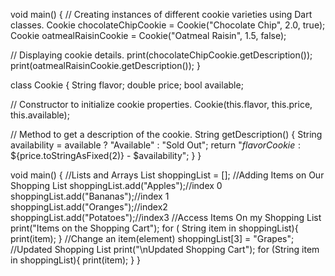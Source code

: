 void main() {
  // Creating instances of different cookie varieties using Dart classes.
  Cookie chocolateChipCookie = Cookie("Chocolate Chip", 2.0, true);
  Cookie oatmealRaisinCookie = Cookie("Oatmeal Raisin", 1.5, false);

  // Displaying cookie details.
  print(chocolateChipCookie.getDescription());
  print(oatmealRaisinCookie.getDescription());
}

class Cookie {
  String flavor;
  double price;
  bool available;

  // Constructor to initialize cookie properties.
  Cookie(this.flavor, this.price, this.available);

  // Method to get a description of the cookie.
  String getDescription() {
    String availability = available ? "Available" : "Sold Out";
    return "$flavor Cookie: \$${price.toStringAsFixed(2)} - $availability";
  }
}

void main() {
  //Lists and Arrays
  List <String> shoppingList = [];
  //Adding Items on Our Shopping List
  shoppingList.add("Apples");//index 0
  shoppingList.add("Bananas");//index 1
  shoppingList.add("Oranges");//index2
  shoppingList.add("Potatoes");//index3
  //Access Items On my Shopping List
  print("Items on the Shopping Cart");
  for ( String item in shoppingList){
    print(item);
  }
  //Change an item(element)
  shoppingList[3] = "Grapes";
  //Updated Shopping List
  print("\nUpdated Shopping Cart");
  for (String item in shoppingList){
    print(item);
  }
}
